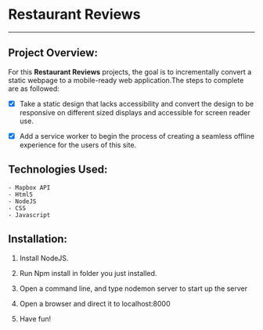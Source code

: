 # Restaurant Reviews
---

## Project Overview:

For this **Restaurant Reviews** projects, the goal is to incrementally convert a static webpage to a mobile-ready web application.The steps to complete are as followed:

- [x] Take a static design that lacks accessibility and convert the design to be responsive on different sized displays and accessible for screen reader use.
- [x] Add a service worker to begin the process of creating a seamless offline experience for the users of this site.





## Technologies Used:

	- Mapbox API
	- Html5
	- NodeJS
	- CSS
	- Javascript


## Installation:

1) Install NodeJS.

2) Run Npm install in folder you just installed.

3) Open a command line, and type nodemon server to start up the server

4) Open a browser and direct it to localhost:8000

5) Have fun!








